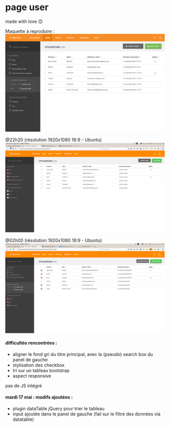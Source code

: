 # page user
made with love :blush:

Maquette à reproduire :
![@reproduire](page_user.png)

@22h20 (résolution 1920x1080 16:9 - Ubuntu)
![WIP - 88%](22h20.png)

@02h00 (résolution 1920x1080 16:9 - Ubuntu)
![WIP - 93%](02h00.png)


#### difficultés rencontrées :
- aligner le fond gri du titre principal, avec la (pseudo) search box du panel de gauche
- stylisation des checkbox
- tri sur un tableau bootstrap
- aspect responsive

pas de JS intégré

#### mardi 17 mai : modifs ajoutées :
- plugin dataTable jQuery pour trier le tableau
- input ajoutée dans le panel de gauche (fail sur le filtre des données via datatable)
